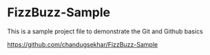 # FizzBuzz-Sample


This is a sample project file to demonstrate the Git and Github basics

https://github.com/chandugsekhar/FizzBuzz-Sample
